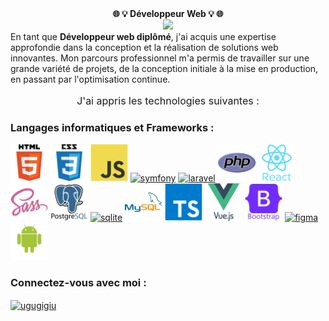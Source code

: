 <div align="center">
  <strong>🌐 💡 Développeur Web 💡 🌐</strong>
</div>

<div align="center">
  <img src="https://goldfishweb.fr/assets/goldfishfish-BhyVp_N1.webp" width="150" />
</div>
<div>
    En tant que <strong>Développeur web diplômé</strong>, j'ai acquis une expertise approfondie dans la conception et la réalisation de
    solutions web innovantes. Mon parcours professionnel m'a permis de travailler sur une grande variété de projets, de la
    conception initiale à la mise en production, en passant par l'optimisation continue.
</div>
<div align="center">
    <p style="font-size: 16px">J'ai appris les technologies suivantes :</p>
</div>

<h3 align="left">Langages informatiques et Frameworks :</h3>

<p align="left"> 
    <a href="https://www.w3.org/html/" target="_blank" rel="noreferrer"> 
    <img src="https://raw.githubusercontent.com/devicons/devicon/master/icons/html5/html5-original-wordmark.svg" alt="html5" width="60" height="60"/></a> 
    <a href="https://www.w3schools.com/css/" target="_blank" rel="noreferrer"> 
    <img src="https://raw.githubusercontent.com/devicons/devicon/master/icons/css3/css3-original-wordmark.svg" alt="css3" width="60" height="60"/></a>
    <a href="https://developer.mozilla.org/en-US/docs/Web/JavaScript" target="_blank" rel="noreferrer"> 
    <img src="https://raw.githubusercontent.com/devicons/devicon/master/icons/javascript/javascript-original.svg" alt="javascript" width="60" height="60"/></a>
    <a href="https://symfony.com" target="_blank" rel="noreferrer">
    <img src="https://symfony.com/logos/symfony_black_03.png" alt="symfony" width="40" height="40"/></a> 
    <a href="https://laravel.com/" target="_blank" rel="noreferrer"> 
    <img src="https://raw.githubusercontent.com/laravel/art/d5f5e725c27f877ed032225fe0b00afee9337d0f/legacy/Laravel-l-slant.svg" alt="laravel" width="60" height="60"/></a>
    <a href="https://www.php.net" target="_blank" rel="noreferrer"> 
    <img src="https://raw.githubusercontent.com/devicons/devicon/master/icons/php/php-original.svg" alt="php" width="60" height="60"/></a>
    <a href="https://reactjs.org/" target="_blank" rel="noreferrer"> 
    <img src="https://raw.githubusercontent.com/devicons/devicon/master/icons/react/react-original-wordmark.svg" alt="react" width="60" height="60"/></a> 
    <a href="https://sass-lang.com" target="_blank" rel="noreferrer"> 
    <img src="https://raw.githubusercontent.com/devicons/devicon/master/icons/sass/sass-original.svg" alt="sass" width="60" height="60"/></a> 
    <a href="https://www.postgresql.org" target="_blank" rel="noreferrer"> 
    <img src="https://raw.githubusercontent.com/devicons/devicon/master/icons/postgresql/postgresql-original-wordmark.svg" alt="postgresql" width="60" height="60"/></a> 
    <a href="https://www.sqlite.org/" target="_blank" rel="noreferrer"> 
    <img src="https://www.vectorlogo.zone/logos/sqlite/sqlite-icon.svg" alt="sqlite" width="40" height="40"/></a>
    <a href="https://www.mysql.com/" target="_blank" rel="noreferrer"> 
    <img src="https://raw.githubusercontent.com/devicons/devicon/master/icons/mysql/mysql-original-wordmark.svg" alt="mysql" width="60" height="60"/></a> 
    <a href="https://www.typescriptlang.org/" target="_blank" rel="noreferrer"> 
    <img src="https://raw.githubusercontent.com/devicons/devicon/master/icons/typescript/typescript-original.svg" alt="typescript" width="60" height="60"/></a> 
    <a href="https://vuejs.org/" target="_blank" rel="noreferrer"> 
    <img src="https://raw.githubusercontent.com/devicons/devicon/master/icons/vuejs/vuejs-original-wordmark.svg" alt="vuejs" width="60" height="60"/></a>
    <a href="https://getbootstrap.com" target="_blank" rel="noreferrer"> 
    <img src="https://raw.githubusercontent.com/devicons/devicon/master/icons/bootstrap/bootstrap-plain-wordmark.svg" alt="bootstrap" width="60" height="60"/></a>
    <a href="https://www.figma.com/" target="_blank" rel="noreferrer"> 
    <img src="https://www.vectorlogo.zone/logos/figma/figma-icon.svg" alt="figma" width="60" height="60"/></a>
    <a href="https://developer.android.com" target="_blank" rel="noreferrer"> 
    <img src="https://raw.githubusercontent.com/devicons/devicon/master/icons/android/android-original-wordmark.svg" alt="android" width="60" height="60"/> </a>
</p>

<h3 align="left">Connectez-vous avec moi :</h3>
<p align="left">
<a href="https://www.linkedin.com/in/christophe-mestdagh/" target="blank"><img align="center" src="https://raw.githubusercontent.com/rahuldkjain/github-profile-readme-generator/master/src/images/icons/Social/linked-in-alt.svg" alt="ugugigiu" height="30" width="40" /></a>
</p>


